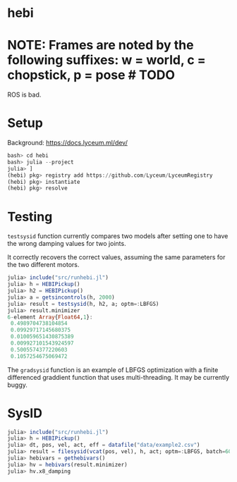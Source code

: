 # hebi

# NOTE: Frames are noted by the following suffixes: w = world, c = chopstick, p = pose # TODO

ROS is bad.

# Setup

Background: https://docs.lyceum.ml/dev/

```julia
bash> cd hebi
bash> julia --project
julia> ]
(hebi) pkg> registry add https://github.com/Lyceum/LyceumRegistry
(hebi) pkg> instantiate
(hebi) pkg> resolve
```

# Testing

`testsysid` function currently compares two models after setting one to have
 the wrong damping values for two joints.

It correctly recovers the correct values, assuming the same parameters for the
two different motors.

```julia
julia> include("src/runhebi.jl")
julia> h = HEBIPickup()
julia> h2 = HEBIPickup()
julia> a = getsincontrols(h, 2000)
julia> result = testsysid(h, h2, a; optm=:LBFGS)
julia> result.minimizer
6-element Array{Float64,1}:
 0.4989704738104854
 0.09929717145680375
 0.010059651430875389
 0.009927101543924597
 0.5005574377220603
 0.1057254675069472
```


The `gradsysid` function is an example of LBFGS optimization with a finite differenced
graddient function that uses multi-threading. It may be currently buggy.


# SysID

```julia
julia> include("src/runhebi.jl")
julia> h = HEBIPickup()
julia> dt, pos, vel, act, eff = datafile("data/example2.csv")
julia> result = filesysid(vcat(pos, vel), h, act; optm=:LBFGS, batch=6000:10000)
julia> hebivars = gethebivars()
julia> hv = hebivars(result.minimizer)
julia> hv.x8_damping
```
